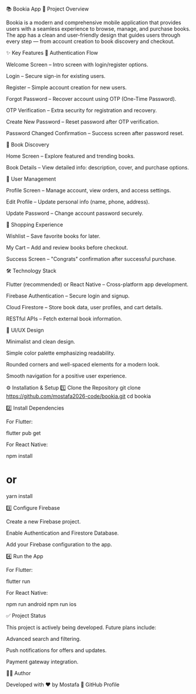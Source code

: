 📚 Bookia App
🚀 Project Overview

Bookia is a modern and comprehensive mobile application that provides users with a seamless experience to browse, manage, and purchase books.
The app has a clean and user-friendly design that guides users through every step — from account creation to book discovery and checkout.

✨ Key Features
🔑 Authentication Flow

Welcome Screen – Intro screen with login/register options.

Login – Secure sign-in for existing users.

Register – Simple account creation for new users.

Forgot Password – Recover account using OTP (One-Time Password).

OTP Verification – Extra security for registration and recovery.

Create New Password – Reset password after OTP verification.

Password Changed Confirmation – Success screen after password reset.

📖 Book Discovery

Home Screen – Explore featured and trending books.

Book Details – View detailed info: description, cover, and purchase options.

👤 User Management

Profile Screen – Manage account, view orders, and access settings.

Edit Profile – Update personal info (name, phone, address).

Update Password – Change account password securely.

🛒 Shopping Experience

Wishlist – Save favorite books for later.

My Cart – Add and review books before checkout.

Success Screen – "Congrats" confirmation after successful purchase.

🛠 Technology Stack

Flutter (recommended) or React Native – Cross-platform app development.

Firebase Authentication – Secure login and signup.

Cloud Firestore – Store book data, user profiles, and cart details.

RESTful APIs – Fetch external book information.

🎨 UI/UX Design

Minimalist and clean design.

Simple color palette emphasizing readability.

Rounded corners and well-spaced elements for a modern look.

Smooth navigation for a positive user experience.

⚙️ Installation & Setup
1️⃣ Clone the Repository
git clone https://github.com/mostafa2026-code/bookia.git
cd bookia

2️⃣ Install Dependencies

For Flutter:

flutter pub get


For React Native:

npm install
# or
yarn install

3️⃣ Configure Firebase

Create a new Firebase project.

Enable Authentication and Firestore Database.

Add your Firebase configuration to the app.

4️⃣ Run the App

For Flutter:

flutter run


For React Native:

npm run android
npm run ios

✅ Project Status

This project is actively being developed. Future plans include:

Advanced search and filtering.

Push notifications for offers and updates.

Payment gateway integration.

👨‍💻 Author

Developed with ❤️ by Mostafa
🔗 GitHub Profile
